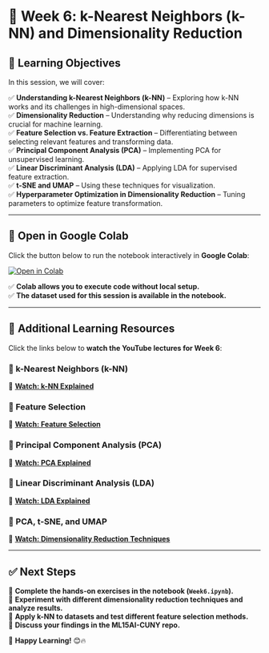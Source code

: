 # 📌 Week 6: k-Nearest Neighbors (k-NN) and Dimensionality Reduction  

## 🎯 Learning Objectives  
In this session, we will cover:  

✅ **Understanding k-Nearest Neighbors (k-NN)** – Exploring how k-NN works and its challenges in high-dimensional spaces.  
✅ **Dimensionality Reduction** – Understanding why reducing dimensions is crucial for machine learning.  
✅ **Feature Selection vs. Feature Extraction** – Differentiating between selecting relevant features and transforming data.  
✅ **Principal Component Analysis (PCA)** – Implementing PCA for unsupervised learning.  
✅ **Linear Discriminant Analysis (LDA)** – Applying LDA for supervised feature extraction.  
✅ **t-SNE and UMAP** – Using these techniques for visualization.  
✅ **Hyperparameter Optimization in Dimensionality Reduction** – Tuning parameters to optimize feature transformation.  

---  

## 📂 Open in Google Colab  
Click the button below to run the notebook interactively in **Google Colab**:  

[![Open in Colab](https://colab.research.google.com/assets/colab-badge.svg)](https://colab.research.google.com/github/PKhosravi-CityTech/ML15AI-CUNY/blob/main/Week6/Week6.ipynb)  

✅ **Colab allows you to execute code without local setup.**  
✅ **The dataset used for this session is available in the notebook.**  

---  

## 🎥 Additional Learning Resources  
Click the links below to **watch the YouTube lectures for Week 6**:  

### 🔹 k-Nearest Neighbors (k-NN)  
📌 **[Watch: k-NN Explained](https://youtu.be/b6uHw7QW_n4?si=M-LjG33NcEnnNkLY)**  

### 🔹 Feature Selection  
📌 **[Watch: Feature Selection](https://youtu.be/hCwTDTdYirg?si=pvvWSBdj4KT2VQgG)**  

### 🔹 Principal Component Analysis (PCA)  
📌 **[Watch: PCA Explained](https://youtu.be/FD4DeN81ODY?si=k9fbS8JoAYRfXXI2)**  

### 🔹 Linear Discriminant Analysis (LDA)  
📌 **[Watch: LDA Explained](https://youtu.be/azXCzI57Yfc?si=QxgyUG7_FkkTZSNX)**  

### 🔹 PCA, t-SNE, and UMAP  
📌 **[Watch: Dimensionality Reduction Techniques](https://youtu.be/o_cAOa5fMhE?si=FPjAfLF6aLbPQvlT)**  

---  

## ✅ Next Steps  
📌 **Complete the hands-on exercises in the notebook (`Week6.ipynb`).**  
📌 **Experiment with different dimensionality reduction techniques and analyze results.**  
📌 **Apply k-NN to datasets and test different feature selection methods.**  
📌 **Discuss your findings in the ML15AI-CUNY repo.**  

🚀 **Happy Learning!** 😊🔥


